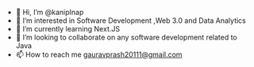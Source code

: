 - 👋 Hi, I’m @kanipInap
- 👀 I’m interested in Software Development ,Web 3.0 and Data Analytics
- 🌱 I’m currently learning Next.JS
- 💞️ I’m looking to collaborate on any software development related to Java
- 📫 How to reach me gauravprash20111@gmail.com

<!---
kanipInap/kanipInap is a ✨ special ✨ repository because its `README.md` (this file) appears on your GitHub profile.
You can click the Preview link to take a look at your changes.
--->
